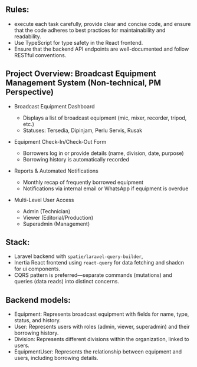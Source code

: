 ## Rules:

- execute each task carefully, provide clear and concise code, and ensure that the code adheres to best practices for maintainability and readability.
- Use TypeScript for type safety in the React frontend.
- Ensure that the backend API endpoints are well-documented and follow RESTful conventions.

## Project Overview: Broadcast Equipment Management System (Non-technical, PM Perspective)

- Broadcast Equipment Dashboard
    - Displays a list of broadcast equipment (mic, mixer, recorder, tripod, etc.)
    - Statuses: Tersedia, Dipinjam, Perlu Servis, Rusak

- Equipment Check-In/Check-Out Form
    - Borrowers log in or provide details (name, division, date, purpose)
    - Borrowing history is automatically recorded

- Reports & Automated Notifications
    - Monthly recap of frequently borrowed equipment
    - Notifications via internal email or WhatsApp if equipment is overdue

- Multi-Level User Access
    - Admin (Technician)
    - Viewer (Editorial/Production)
    - Superadmin (Management)

## Stack:

- Laravel backend with `spatie/laravel-query-builder`,
- Inertia React frontend using `react-query` for data fetching and shadcn for ui components.
- CQRS pattern is preferred—separate commands (mutations) and queries (data reads) into distinct concerns.

## Backend models:

- Equipment: Represents broadcast equipment with fields for name, type, status, and history.
- User: Represents users with roles (admin, viewer, superadmin) and their borrowing history.
- Division: Represents different divisions within the organization, linked to users.
- EquipmentUser: Represents the relationship between equipment and users, including borrowing details.
